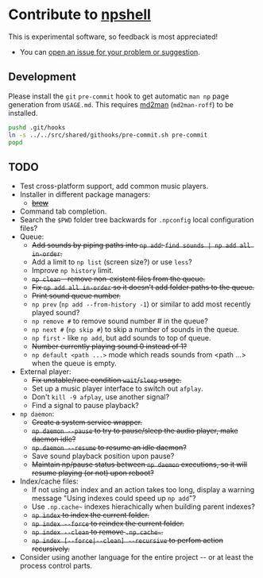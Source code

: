 # Contribute to [npshell](https://github.com/joelpurra/npshell)



This is experimental software, so feedback is most appreciated!

- You can [open an issue for your problem or suggestion](https://github.com/joelpurra/npshell/issues).



## Development

Please install the `git` `pre-commit` hook to get automatic `man np` page generation from `USAGE.md`. This requires [md2man](https://github.com/sunaku/md2man) (`md2man-roff`) to be installed.

```bash
pushd .git/hooks
ln -s ../../src/shared/githooks/pre-commit.sh pre-commit
popd
```



## TODO

- Test cross-platform support, add common music players.
- Installer in different package managers:
  - ~~[brew](https://brew.sh/)~~
- Command tab completion.
- Search the `$PWD` folder tree backwards for `.npconfig` local configuration files?
- Queue:
  - ~~Add sounds by piping paths into `np add`: `find sounds | np add all in-order`.~~
  - Add a limit to `np list` (screen size?) or use `less`?
  - Improve `np history` limit.
  - ~~`np clean` - remove non-existent files from the queue.~~
  - ~~Fix `np add all in-order` so it doesn't add folder paths to the queue.~~
  - ~~Print sound queue number.~~
  - `np prev` (`np add --from-history -1`) or similar to add most recently played sound?
  - `np remove #` to remove sound number # in the queue?
  - `np next #` (`np skip #`) to skip a number of sounds in the queue.
  - `np first` - like `np add`, but add sounds to top of queue.
  - ~~Number currently playing sound 0 instead of 1?~~
  - `np default <path ...>` mode which reads sounds from <path ...> when the queue is empty.
- External player:
  - ~~Fix unstable/race condition `wait`/`sleep` usage.~~
  - Set up a music player interface to switch out `afplay`.
  - Don't `kill -9 afplay`, use another signal?
  - Find a signal to pause playback?
- `np daemon`:
  - ~~Create a system service wrapper.~~
  - ~~`np daemon --pause` to try to pause/sleep the audio player, make daemon idle?~~
  - ~~`np daemon --resume` to resume an idle daemon?~~
  - Save sound playback position upon pause?
  - ~~Maintain np/pause status between `np daemon` executions, so it will resume playing (or not) upon reboot?~~
- Index/cache files:
  - If not using an index and an action takes too long, display a warning message "Using indexes could speed up `np add`"?
  - Use `.np.cache~` indexes hierachically when building parent indexes?
  - ~~`np index` to index the current folder.~~
  - ~~`np index --force` to reindex the current folder.~~
  - ~~`np index --clean` to remove `.np.cache~`.~~
  - ~~`np index [--force|--clean] --recursive` to perfom action recursively.~~
- Consider using another language for the entire project -- or at least the process control parts.
